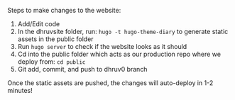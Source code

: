 Steps to make changes to the website:

1. Add/Edit code
2. In the dhruvsite folder, run: `hugo -t hugo-theme-diary` to generate static assets in the public folder
3. Run `hugo server` to check if the website looks as it should
4. Cd into the public folder which acts as our production repo where we deploy from: `cd public`
5. Git add, commit, and push to dhruv0 branch

Once the static assets are pushed, the changes will auto-deploy in 1-2 minutes!